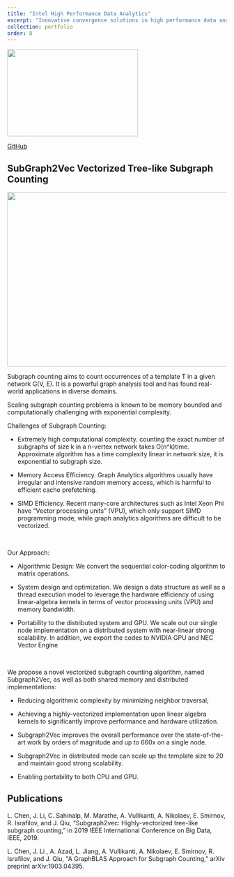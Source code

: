 ```yaml
---
title: "Intel High Performance Data Analytics"
excerpt: "Innovative convergence solutions in high performance data analytics and simulation software development using Intel architecture.<br/><img src='/JudyFox/images/intel1.png' width='300' height='200'>"
collection: portfolio
order: 8
---
```


<img src='/JudyFox/images/code.png' width='300' height='200'>

[GitHub](https://github.com/DSC-SPIDAL/harp/tree/subgraph2vec)

## SubGraph2Vec Vectorized Tree-like Subgraph Counting

<img src='/JudyFox/images/netg.png' width='800' height='400'>

Subgraph counting aims to count occurrences of a template T in a given network G(V, E). It is a powerful graph analysis tool and has found real-world applications in diverse domains.

 

Scaling subgraph counting problems is known to be memory bounded and computationally challenging with exponential complexity.

 

Challenges of Subgraph Counting:

* Extremely high computational complexity. counting the exact number of subgraphs of size k in a n-vertex network takes O(n^k)time. Approximate  algorithm has a time complexity linear in network size, it is exponential to subgraph size.

* Memory Access Efficiency. Graph Analytics algorithms usually have irregular and intensive random memory access, which is harmful to efficient cache prefetching.

* SIMD Efficiency. Recent many-core architectures such as Intel Xeon Phi have “Vector processing units” (VPU), which only support SIMD programming mode, while graph analytics algorithms are difficult to be vectorized.

​

Our Approach:

* Algorithmic Design: We convert the sequential color-coding algorithm to matrix operations.

* System design and optimization. We design a data structure as well as a thread execution model to leverage the hardware efficiency of using linear-algebra kernels in terms of vector processing units (VPU) and memory bandwidth.

* Portability to the distributed system and GPU. We scale out our single node implementation on a distributed system with near-linear strong scalability. In addition, we export the codes to NVIDIA GPU and NEC Vector Engine

​

We propose a novel vectorized subgraph counting algorithm, named Subgraph2Vec, as well as both shared memory and distributed implementations:

* Reducing algorithmic complexity by minimizing neighbor traversal;

* Achieving a highly-vectorized implementation upon linear algebra kernels to significantly improve performance and hardware utilization.

* Subgraph2Vec improves the overall performance over the state-of-the-art work by orders of magnitude and up to 660x on a single node.

* Subgraph2Vec in distributed mode can scale up the template size to 20 and maintain good strong scalability.

* Enabling portability to both CPU and GPU.

## Publications

L.  Chen,  J.  Li,  C.  Sahinalp,  M.  Marathe,  A.  Vullikanti,  A.  Nikolaev, E.  Smirnov,  R.  Israfilov,  and  J.  Qiu,  “Subgraph2vec:   Highly-vectorized tree-like  subgraph  counting,”  in 2019 IEEE International Conference on Big Data, IEEE, 2019.

 

L. Chen, J.  Li , A. Azad, L. Jiang, A.  Vullikanti,  A.  Nikolaev, E.  Smirnov,  R.  Israfilov,  and  J.  Qiu,  "A GraphBLAS Approach for Subgraph Counting," arXiv preprint arXiv:1903.04395.


